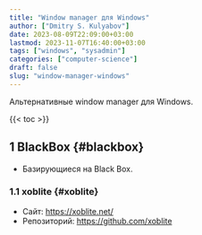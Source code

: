 ```yaml
---
title: "Window manager для Windows"
author: ["Dmitry S. Kulyabov"]
date: 2023-08-09T22:09:00+03:00
lastmod: 2023-11-07T16:40:00+03:00
tags: ["windows", "sysadmin"]
categories: ["computer-science"]
draft: false
slug: "window-manager-windows"
---
```


Альтернативные window manager для Windows.

<!--more-->

{{< toc >}}


## <span class="section-num">1</span> BlackBox {#blackbox}

-   Базирующиеся на Black Box.


### <span class="section-num">1.1</span> xoblite {#xoblite}

-   Сайт: <https://xoblite.net/>
-   Репозиторий: <https://github.com/xoblite>
